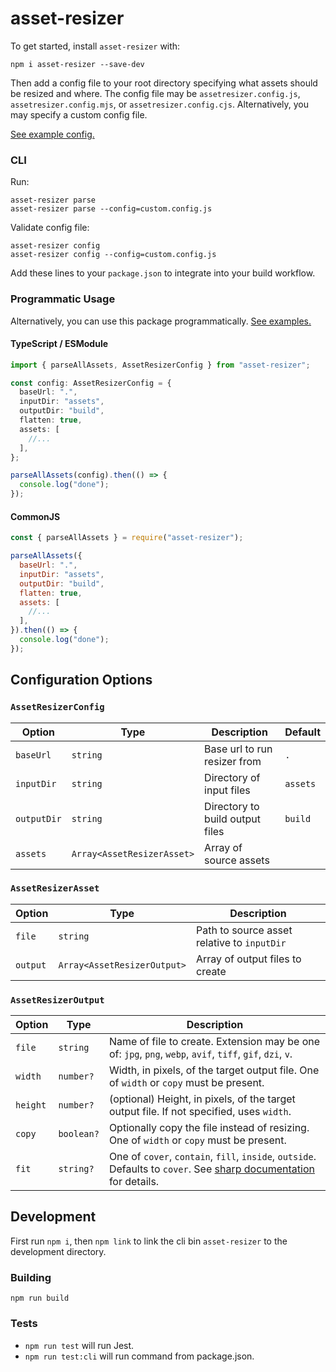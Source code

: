 # asset-resizer

<!-- ![build](https://img.shields.io/github/actions/workflow/status/reiniiriarios/asset-resizer/publish?branch=main)
![downloads](https://img.shields.io/npm/dt/asset-resizer)
![types: Typescript](https://img.shields.io/badge/types-Typescript-blue)
![license: GPL-3.0-or-later](https://img.shields.io/badge/license-GPL--3.0--or--later-blueviolet)
[![npm version](https://img.shields.io/npm/v/asset-resizer)](https://www.npmjs.com/package/asset-resizer)
[![code style: prettier](https://img.shields.io/badge/code%20style-prettier-ff69b4)](https://github.com/prettier/prettier#readme) -->

To get started, install `asset-resizer` with:

```
npm i asset-resizer --save-dev
```

Then add a config file to your root directory specifying what assets should be resized and where.
The config file may be `assetresizer.config.js`, `assetresizer.config.mjs`, or `assetresizer.config.cjs`.
Alternatively, you may specify a custom config file.

[See example config.](examples/assetresizer.config.mjs)

### CLI

Run:

```
asset-resizer parse
asset-resizer parse --config=custom.config.js
```

Validate config file:

```
asset-resizer config
asset-resizer config --config=custom.config.js
```

Add these lines to your `package.json` to integrate into your build workflow.

### Programmatic Usage

Alternatively, you can use this package programmatically. [See examples.](examples/programmatic.ts)

#### TypeScript / ESModule

```ts
import { parseAllAssets, AssetResizerConfig } from "asset-resizer";

const config: AssetResizerConfig = {
  baseUrl: ".",
  inputDir: "assets",
  outputDir: "build",
  flatten: true,
  assets: [
    //...
  ],
};

parseAllAssets(config).then(() => {
  console.log("done");
});
```

#### CommonJS

```js
const { parseAllAssets } = require("asset-resizer");

parseAllAssets({
  baseUrl: ".",
  inputDir: "assets",
  outputDir: "build",
  flatten: true,
  assets: [
    //...
  ],
}).then(() => {
  console.log("done");
});
```

## Configuration Options

### `AssetResizerConfig`

| Option      | Type                       | Description                     | Default  |
| ----------- | -------------------------- | ------------------------------- | -------- |
| `baseUrl`   | `string`                   | Base url to run resizer from    | `.`      |
| `inputDir`  | `string`                   | Directory of input files        | `assets` |
| `outputDir` | `string`                   | Directory to build output files | `build`  |
| `assets`    | `Array<AssetResizerAsset>` | Array of source assets          |          |

### `AssetResizerAsset`

| Option   | Type                        | Description                                 |
| -------- | --------------------------- | ------------------------------------------- |
| `file`   | `string`                    | Path to source asset relative to `inputDir` |
| `output` | `Array<AssetResizerOutput>` | Array of output files to create             |

### `AssetResizerOutput`

| Option   | Type       | Description                                                                                                                                                            |
| -------- | ---------- | ---------------------------------------------------------------------------------------------------------------------------------------------------------------------- |
| `file`   | `string`   | Name of file to create. Extension may be one of: `jpg`, `png`, `webp`, `avif`, `tiff`, `gif`, `dzi`, `v`.                                                              |
| `width`  | `number?`  | Width, in pixels, of the target output file. One of `width` or `copy` must be present.                                                                                 |
| `height` | `number?`  | (optional) Height, in pixels, of the target output file. If not specified, uses `width`.                                                                               |
| `copy`   | `boolean?` | Optionally copy the file instead of resizing. One of `width` or `copy` must be present.                                                                                |
| `fit`    | `string?`  | One of `cover`, `contain`, `fill`, `inside`, `outside`. Defaults to `cover`. See [sharp documentation](https://sharp.pixelplumbing.com/api-resize#resize) for details. |

## Development

First run `npm i`, then `npm link` to link the cli bin `asset-resizer` to the development directory.

### Building

`npm run build`

### Tests

- `npm run test` will run Jest.
- `npm run test:cli` will run command from package.json.
